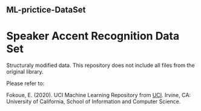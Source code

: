 ML-prictice-DataSet
------------------
Speaker Accent Recognition Data Set
=====================================

Structuraly modified data. This repository does not include all files from the original library.

Please refer to:

Fokoue, E. (2020). UCI Machine Learning Repository from [UCI](https://archive.ics.uci.edu/ml/datasets/Speaker+Accent+Recognition). Irvine, CA: University of California, School of Information and Computer Science.
